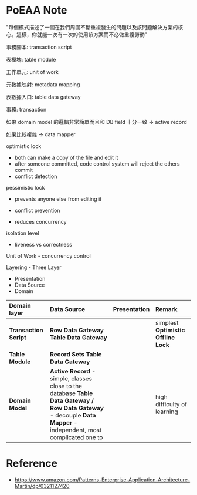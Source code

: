 # PoEAA Note

"每個模式描述了一個在我們周圍不斷重複發生的問題以及該問題解決方案的核心。這樣，你就能一次有一次的使用該方案而不必做重複勞動" 



事務腳本: transaction script

表模塊: table module

工作單元: unit of work

元數據映射: metadata mapping

表數據入口: table data gateway

事務: transaction



如果 domain model 的邏輯非常簡單而且和 DB field 十分一致 -&gt; active record

如果比較複雜 -&gt; data mapper



optimistic lock

* both can make a copy of the file and edit it
* after someone committed, code control system will reject the others commit
* conflict detection

pessimistic lock

* prevents anyone else from editing it

* conflict prevention
* reduces concurrency



isolation level

* liveness vs correctness



Unit of Work - concurrency control

Layering - Three Layer

* Presentation
* Data Source
* Domain
  

| Domain layer | Data Source | Presentation | Remark |
| :--- | :--- | :--- | :--- |
| **Transaction Script** | **Row Data Gateway** **Table Data Gateway** |  | simplest **Optimistic Offline Lock** |
| **Table Module** | **Record Sets**  **Table Data Gateway** |  | |
| **Domain Model** | **Active Record** - simple, classes close to the database  **Table Data Gateway / Row Data Gateway** - decouple  **Data Mapper** - independent, most complicated one to |  | high difficulty of learning |


# Reference
* https://www.amazon.com/Patterns-Enterprise-Application-Architecture-Martin/dp/0321127420
